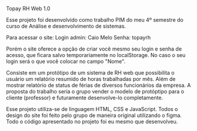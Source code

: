 Topay RH Web 1.0

Esse projeto foi desenvolvido como trabalho PIM do meu 4º semestre do curso de Análise e desenvolvimento de sistemas.

Para acessar o site:
Login admin: Caio Melo
Senha: topayrh

Porém o site oferece a opção de criar você mesmo seu login e senha de acesso, que ficara salvo temporariamente no localStorage. No caso o seu login será o que você colocar no campo "Nome".

Consiste em um protótipo de um sistema de RH web que possibilita o usuário um relatório resumido de horas trabalhadas por mês.
Além de mostrar relatório de status de férias de diversos funcionários da empresa.
A proposta do trabalho seria o grupo vender o modelo de protóptipo para o cliente (professor) e futuramente desenvolve-lo completamente.

Esse projeto utiliza-se de linguagem HTML, CSS e JavaScript.
Todos o design do site foi feito pelo grupo de maneira original utilizando o figma.
Todo o código apresentado no projeto foi eu mesmo que desenvolveu.

